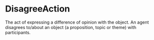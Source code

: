 # DisagreeAction

The act of expressing a difference of opinion with the object. An agent disagrees to/about an object (a proposition, topic or theme) with participants.
